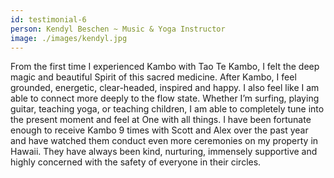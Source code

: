 ```yaml
---
id: testimonial-6
person: Kendyl Beschen ~ Music & Yoga Instructor
image: ./images/kendyl.jpg
---
```


From the first time I experienced Kambo with Tao Te Kambo, I felt the deep magic and beautiful Spirit of this sacred medicine. After Kambo, I feel grounded, energetic, clear-headed, inspired and happy. I also feel like I am able to connect more deeply to the flow state. Whether I’m surfing, playing guitar, teaching yoga, or teaching children, I am able to completely tune into the present moment and feel at One with all things. I have been fortunate enough to receive Kambo 9 times with Scott and Alex over the past year and have watched them conduct even more ceremonies on my property in Hawaii. They have always been kind, nurturing, immensely supportive and highly concerned with the safety of everyone in their circles.
